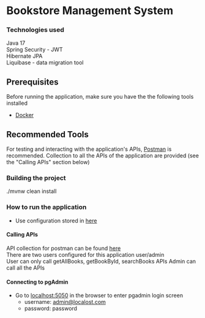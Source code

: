 # Bookstore Management System

### Technologies used
Java 17<br>
Spring Security - JWT<br>
Hibernate JPA <br>
Liquibase - data migration tool

## Prerequisites
Before running the application, make sure you have the the following tools installed
- [Docker](https://www.docker.com/)

## Recommended Tools
For testing and interacting with the application's APIs, [Postman](https://www.postman.com/downloads/) is recommended.
Collection to all the APIs of the application are provided (see the "Calling APIs" section below)

### Building the project
./mvnw clean install

### How to run the application
- Use configuration stored in [here](intelliJ-configurations)

#### Calling APIs
API collection for postman can be found [here](postman_collection) <br>
There are two users configured for this application user/admin <br>
User can only call getAllBooks, getBookById, searchBooks APIs
Admin can call all the APIs

#### Connecting to pgAdmin
- Go to [localhost:5050](localhost:5050) in the browser to enter pgadmin login screen
    - username: admin@localost.com
    - password: password